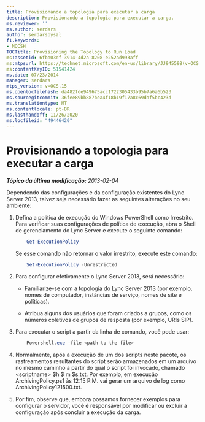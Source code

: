 ```yaml
---
title: Provisionando a topologia para executar a carga
description: Provisionando a topologia para executar a carga.
ms.reviewer: ''
ms.author: serdars
author: serdarsoysal
f1.keywords:
- NOCSH
TOCTitle: Provisioning the Topology to Run Load
ms:assetid: 6fba03df-3914-4d2a-8208-e252ad993aff
ms:mtpsurl: https://technet.microsoft.com/en-us/library/JJ945598(v=OCS.15)
ms:contentKeyID: 51541424
ms.date: 07/23/2014
manager: serdars
mtps_version: v=OCS.15
ms.openlocfilehash: da482fde949675acc1722305433b95b7a6a6b523
ms.sourcegitcommit: 36fee89bb887bea4f18b19f17a8c69daf5bc423d
ms.translationtype: MT
ms.contentlocale: pt-BR
ms.lasthandoff: 11/26/2020
ms.locfileid: "49446420"
---
```

# <a name="provisioning-the-topology-to-run-load"></a>Provisionando a topologia para executar a carga

<div data-xmlns="http://www.w3.org/1999/xhtml">

<div class="topic" data-xmlns="http://www.w3.org/1999/xhtml" data-msxsl="urn:schemas-microsoft-com:xslt" data-cs="https://msdn.microsoft.com/">

<div data-asp="https://msdn2.microsoft.com/asp">



</div>

<div id="mainSection">

<div id="mainBody">

<span> </span>

_**Tópico da última modificação:** 2013-02-04_

<div>

Dependendo das configurações e da configuração existentes do Lync Server 2013, talvez seja necessário fazer as seguintes alterações no seu ambiente:

1.  Defina a política de execução do Windows PowerShell como Irrestrito. Para verificar suas configurações de política de execução, abra o Shell de gerenciamento do Lync Server e execute o seguinte comando:

    ``` powershell
        Get-ExecutionPolicy
    ```        

    Se esse comando não retornar o valor irrestrito, execute este comando:

    ``` powershell
        Set-ExecutionPolicy -Unrestricted
    ```

2.  Para configurar efetivamente o Lync Server 2013, será necessário:
    
      - Familiarize-se com a topologia do Lync Server 2013 (por exemplo, nomes de computador, instâncias de serviço, nomes de site e políticas).
    
      - Atribua alguns dos usuários que foram criados a grupos, como os números coletivos de grupos de resposta (por exemplo, URIs SIP).

3.  Para executar o script a partir da linha de comando, você pode usar:

    ``` powershell
        Powershell.exe -file <path to the file>
    ```
    
4.  Normalmente, após a execução de um dos scripts neste pacote, os rastreamentos resultantes do script serão armazenados em um arquivo no mesmo caminho a partir do qual o script foi invocado, chamado \<scriptname\> $h $ m $s.txt. Por exemplo, em execução ArchivingPolicy.ps1 às 12:15 P.M. vai gerar um arquivo de log como ArchivingPolicy121500.txt.

5.  Por fim, observe que, embora possamos fornecer exemplos para configurar o servidor, você é responsável por modificar ou excluir a configuração após concluir a execução da carga.

</div>

</div>

<span> </span>

</div>

</div>

</div>

